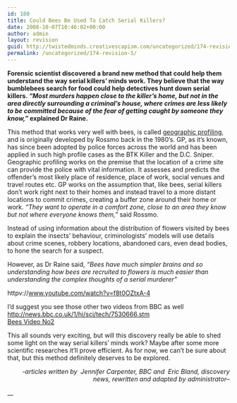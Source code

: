 ```yaml
---
id: 180
title: Could Bees Be Used To Catch Serial Killers?
date: 2008-10-07T10:46:02+00:00
author: admin
layout: revision
guid: http://twistedminds.creativescapism.com/uncategorized/174-revision-5/
permalink: /uncategorized/174-revision-5/
---
```

<p class="dropcap-first">
  <strong>Forensic scientist discovered a brand new method that could help them understand the way serial killers&#8217; minds work. They believe that the way bumblebees search for food could help detectives hunt down serial killers. <em>&#8220;Most murders happen close to the killer&#8217;s home, but not in the area directly surrounding a criminal&#8217;s house, where crimes are less likely to be committed because of the fear of getting caught by someone they know,&#8221;</em> explained Dr Raine. </strong>
</p>

This method that works very well with bees, is called [geographic profiling](http://www.all-about-forensic-psychology.com/geographic-profiling.html "read more about GP"), and is originally developed by Rossmo back in the 1980&#8217;s. GP, as it&#8217;s known, has since been adopted by police forces across the world and has been applied in such high profile cases as the BTK Killer and the D.C. Sniper.  
Geographic profiling works on the premise that the location of a crime site can provide the police with vital information. It assesses and predicts the offender’s most likely place of residence, place of work, social venues and travel routes etc. GP works on the assumption that, like bees, serial killers don&#8217;t work right next to their homes and instead travel to a more distant locations to commit crimes, creating a buffer zone around their home or work. _&#8220;They want to operate in a comfort zone, close to an area they know but not where everyone knows them,&#8221;_ said Rossmo.

Instead of using information about the distribution of flowers visited by bees to explain the insects&#8217; behaviour, criminologists&#8217; models will use details about crime scenes, robbery locations, abandoned cars, even dead bodies, to hone the search for a suspect.

However, as Dr Raine said, _&#8220;Bees have much simpler brains and so understanding how bees are recruited to flowers is much easier than understanding the complex thoughts of a serial murderer&#8221;_

httpv://www.youtube.com/watch?v=f8t0OZtxA-4

I&#8217;d suggest you see those other two videos from BBC as well  
http://news.bbc.co.uk/1/hi/sci/tech/7530666.stm  
[Bees Video No2](http://news.bbc.co.uk/1/hi/sci/tech/7531391.stm "video about bees")

This all sounds very exciting, but will this discovery really be able to shed some light on the way serial killers&#8217; minds work? Maybe after some more scientific researches it&#8217;ll prove efficient. As for now, we can&#8217;t be sure about that, but this method definitely deserves to be explored.

<p style="text-align: right;">
  <em>-articles written by  Jennifer Carpenter, BBC and  Eric Bland, discovery news, rewritten and adapted by administrator</em>&#8211;
</p>

__